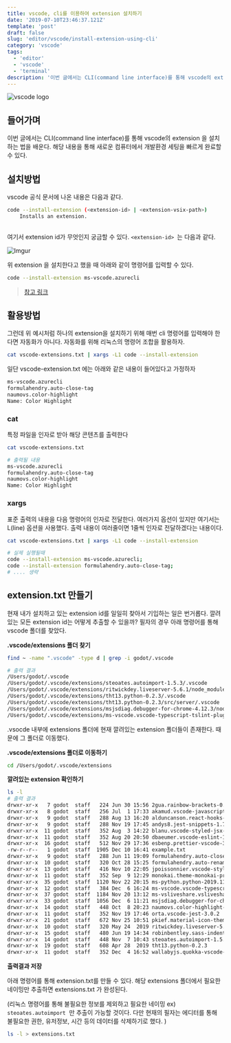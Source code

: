 ```yaml
---
title: vscode, cli를 이용하여 extension 설치하기
date: '2019-07-10T23:46:37.121Z'
template: 'post'
draft: false
slug: 'editor/vscode/install-extension-using-cli'
category: 'vscode'
tags:
  - 'editor'
  - 'vscode'
  - 'terminal'
description: '이번 글에서는 CLI(command line interface)를 통해 vscode의 extension 을 설치하는 법을 배운다. 해당 내용을 통해 새로운 컴퓨터에서 개발환경 세팅을 빠르게 완료할 수 있다.'
---
```

![vscode logo](https://imgur.com/iOTX11h.png)

## 들어가며

이번 글에서는 CLI(command line interface)를 통해 vscode의 extension 을 설치하는 법을 배운다. 해당 내용을 통해 새로운 컴퓨터에서 개발환경 세팅을 빠르게 완료할 수 있다.

## 설치방법

vscode 공식 문서에 나온 내용은 다음과 같다.

```bash
code --install-extension (<extension-id> | <extension-vsix-path>)
    Installs an extension.
 
```

여기서 extension id가 무엇인지 궁금할 수 있다. `<extension-id> `는 다음과 같다.

![Imgur](https://i.imgur.com/HHB8475.png)

위 extension 을 설치한다고 했을 때 아래와 같이 명령어를 입력할 수 있다.

```bash
code --install-extension ms-vscode.azurecli 
```

> [참고 링크](https://code.visualstudio.com/docs/editor/extension-gallery#_command-line-extension-management)

## 활용방법

그런데 위 예시처럼 하나의 extension을 설치하기 위해 매번 cli 명령어를 입력해야 한다면 자동화가 아니다. 자동화를 위해 리눅스의 명령어 조합을 활용하자.

``` bash
cat vscode-extensions.txt | xargs -L1 code --install-extension
```

일단 vscode-extension.txt 에는 아래와 같은 내용이 들어있다고 가정하자

```html
ms-vscode.azurecli
formulahendry.auto-close-tag
naumovs.color-highlight
Name: Color Highlight
```

### cat

특정 파일을 인자로 받아 해당 콘텐츠를 출력한다

```bash
cat vscode-extensions.txt

# 출력될 내용
ms-vscode.azurecli
formulahendry.auto-close-tag
naumovs.color-highlight
Name: Color Highlight

```

### xargs

표준 출력의 내용을 다음 명령어의 인자로 전달한다. 여러가지 옵션이 있지만 여기서는 L(line) 옵션을 사용했다. 출력 내용이 여러줄이면 1줄씩 인자로 전달하겠다는 내용이다. 

```bash
cat vscode-extensions.txt | xargs -L1 code --install-extension

# 실제 실행될때
code --install-extension ms-vscode.azurecli;
code --install-extension formulahendry.auto-close-tag;
# .... 생략  

```

## extension.txt 만들기

현재 내가 설치하고 있는 extension id를 일일히 찾아서 기입하는 일은 번거롭다. 깔려있는 모든 extension id는 어떻게 추출할 수 있을까? 필자의 경우 아래 명령어를 통해 vscode 폴더를 찾았다.

**.vscode/extensions 폴더 찾기** 

```bash
find ~ -name ".vscode" -type d | grep -i godot/.vscode

# 출력 결과
/Users/godot/.vscode
/Users/godot/.vscode/extensions/steoates.autoimport-1.5.3/.vscode
/Users/godot/.vscode/extensions/ritwickdey.liveserver-5.6.1/node_modules/bcryptjs/.vscode
/Users/godot/.vscode/extensions/tht13.python-0.2.3/.vscode
/Users/godot/.vscode/extensions/tht13.python-0.2.3/src/server/.vscode
/Users/godot/.vscode/extensions/msjsdiag.debugger-for-chrome-4.12.3/node_modules/vscode-uri/.vscode
/Users/godot/.vscode/extensions/ms-vscode.vscode-typescript-tslint-plugin-1.2.3/node_modules/vscode-uri/.vscode
```

.vsocde 내부에 extensions 폴더에 현재 깔려있는 extension 폴더들이 존재한다. 때문에 그 폴더로 이동했다.

**.vscode/extensions 폴더로 이동하기** 

```bash
cd /Users/godot/.vscode/extensions
```

**깔려있는 extension 확인하기** 

```bash
ls -l 
# 출력 결과
drwxr-xr-x   7 godot  staff   224 Jun 30 15:56 2gua.rainbow-brackets-0.0.6
drwxr-xr-x   8 godot  staff   256 Jul  1 17:33 akamud.vscode-javascript-snippet-pack-0.1.5
drwxr-xr-x   9 godot  staff   288 Aug 13 16:20 alduncanson.react-hooks-snippets-1.1.6
drwxr-xr-x   9 godot  staff   288 Nov 19 17:45 andys8.jest-snippets-1.7.0
drwxr-xr-x  11 godot  staff   352 Aug  3 14:22 blanu.vscode-styled-jsx-1.5.0
drwxr-xr-x  11 godot  staff   352 Aug 20 20:50 dbaeumer.vscode-eslint-1.9.1
drwxr-xr-x  16 godot  staff   512 Nov 29 17:36 esbenp.prettier-vscode-3.11.0
-rw-r--r--   1 godot  staff  1905 Dec 10 16:41 example.txt
drwxr-xr-x   9 godot  staff   288 Jun 11 19:09 formulahendry.auto-close-tag-0.5.6
drwxr-xr-x  10 godot  staff   320 Oct 28 15:25 formulahendry.auto-rename-tag-0.1.1
drwxr-xr-x  13 godot  staff   416 Nov 10 22:05 jpoissonnier.vscode-styled-components-0.0.27
drwxr-xr-x  11 godot  staff   352 Sep  9 12:29 monokai.theme-monokai-pro-vscode-1.1.14
drwxr-xr-x  35 godot  staff  1120 Nov 22 20:15 ms-python.python-2019.11.50794
drwxr-xr-x  12 godot  staff   384 Dec  6 16:24 ms-vscode.vscode-typescript-tslint-plugin-1.2.3
drwxr-xr-x  37 godot  staff  1184 Nov 20 13:12 ms-vsliveshare.vsliveshare-1.0.1293
drwxr-xr-x  33 godot  staff  1056 Dec  6 11:21 msjsdiag.debugger-for-chrome-4.12.3
drwxr-xr-x  14 godot  staff   448 Oct  8 20:23 naumovs.color-highlight-2.3.0
drwxr-xr-x  11 godot  staff   352 Nov 19 17:46 orta.vscode-jest-3.0.2
drwxr-xr-x  21 godot  staff   672 Nov 25 10:51 pkief.material-icon-theme-3.9.2
drwxr-xr-x  10 godot  staff   320 May 24  2019 ritwickdey.liveserver-5.6.1
drwxr-xr-x  15 godot  staff   480 Jun 19 14:34 robinbentley.sass-indented-1.5.1
drwxr-xr-x  14 godot  staff   448 Nov  7 10:43 steoates.autoimport-1.5.3
drwxr-xr-x  19 godot  staff   608 Apr 28  2019 tht13.python-0.2.3
drwxr-xr-x  11 godot  staff   352 Dec  4 16:52 wallabyjs.quokka-vscode-1.0.262
```

**출력결과 저장**

아래 명령어를 통해 extension.txt를 만들 수 있다. 해당 extensions 폴더에서 필요한 네이밍만 추출하면 extensions.txt 가 완성된다. 

(리눅스 명령어를 통해 불필요한 정보를 제외하고 필요한 네이밍 ex) `steoates.autoimport`  만 추출이 가능할 것이다. 다만 현재의 필자는 에디터를 통해 불필요한 권한, 유저정보, 시간 등의 데이터를 삭제하기로 했다. )

```bash
ls -l > extensions.txt
```

